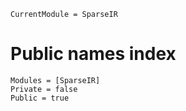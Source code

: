 ```@meta
CurrentModule = SparseIR
```

# Public names index

```@autodocs
Modules = [SparseIR]
Private = false
Public = true
```
